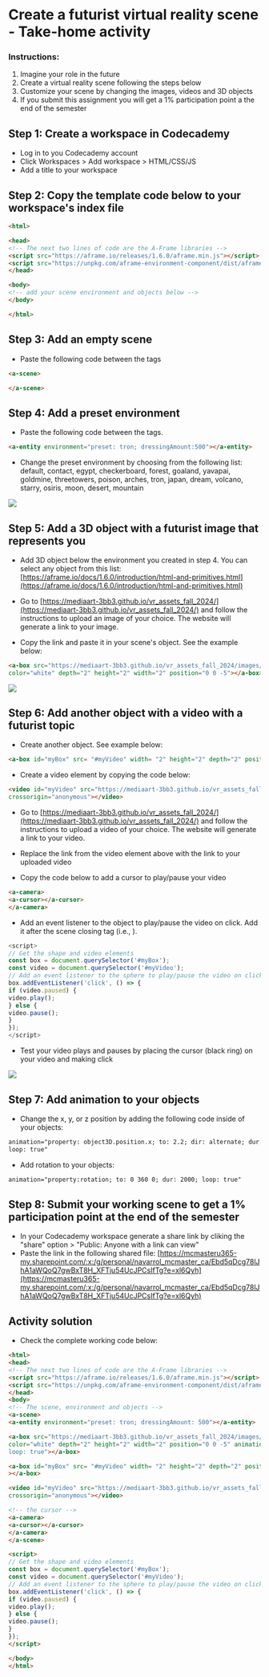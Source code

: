 # Create a futurist virtual reality scene - Take-home activity

### Instructions:

1. Imagine your role in the future
2. Create a virtual reality scene following the steps below
3. Customize your scene by changing the images, videos and 3D objects
4. If you submit this assignment you will get a 1% participation point a the end of the semester

## Step 1: Create a workspace in Codecademy

- Log in to you Codecademy account
- Click Workspaces > Add workspace > HTML/CSS/JS
- Add a title to your workspace

## Step 2: Copy the template code below to your workspace's index file

```html
<html>

<head>
<!-- The next two lines of code are the A-Frame libraries -->
<script src="https://aframe.io/releases/1.6.0/aframe.min.js"></script>
<script src="https://unpkg.com/aframe-environment-component/dist/aframe-environment-component.min.js"></script>
</head>

<body>
<!-- add your scene environment and objects below -->
</body>

</html>
```

## Step 3: Add an empty scene

- Paste the following code between the <body></body> tags

```html
<a-scene>

</a-scene>
```

## Step 4: Add a preset environment

- Paste the following code between the <scene></scene> tags.

```html
<a-entity environment="preset: tron; dressingAmount:500"></a-entity>
```

- Change the preset environment by choosing from the following list:
default, contact, egypt, checkerboard, forest, goaland, yavapai, goldmine, threetowers, poison, arches, tron, japan, dream, volcano, starry, osiris, moon, desert, mountain

![](/tutorial-images/environment.png)

## Step 5: Add a 3D object with a futurist image that represents you

- Add 3D object below the environment you created in step 4. You can select any object from this list: [https://aframe.io/docs/1.6.0/introduction/html-and-primitives.html](https://aframe.io/docs/1.6.0/introduction/html-and-primitives.html)

- Go to [https://mediaart-3bb3.github.io/vr_assets_fall_2024/](https://mediaart-3bb3.github.io/vr_assets_fall_2024/) and follow the instructions to upload an image of your choice. The website will generate a link to your image.

- Copy the link and paste it in your scene's object. See the example below:

```html
<a-box src="https://mediaart-3bb3.github.io/vr_assets_fall_2024/images/robot-toy.jpg"
color="white" depth="2" height="2" width="2" position="0 0 -5"></a-box>
```
![](/tutorial-images/futuristic-image-on-object.png)

## Step 6: Add another object with a video with a futurist topic

- Create another object. See example below:

```html
<a-box id="myBox" src= "#myVideo" width= "2" height="2" depth="2" position="3 2 -5"></a-box>
```

- Create a video element by copying the code below:

```html
<video id="myVideo" src="https://mediaart-3bb3.github.io/vr_assets_fall_2024/videos/robot_hand.mp4" loop="true"
crossorigin="anonymous"></video>
```

- Go to [https://mediaart-3bb3.github.io/vr_assets_fall_2024/](https://mediaart-3bb3.github.io/vr_assets_fall_2024/) and follow the instructions to upload a video of your choice. The website will generate a link to your video.

- Replace the link from the video element above with the link to your uploaded video

- Copy the code below to add a cursor to play/pause your video

```html
<a-camera>
<a-cursor></a-cursor>
</a-camera>
```

- Add an event listener to the object to play/pause the video on click. Add it after the scene closing tag (i.e., </a-scene>).

```javascript
<script>
// Get the shape and video elements
const box = document.querySelector('#myBox');
const video = document.querySelector('#myVideo');
// Add an event listener to the sphere to play/pause the video on click
box.addEventListener('click', () => {
if (video.paused) {
video.play();
} else {
video.pause();
}
});
</script>
```
- Test your video plays and pauses by placing the cursor (black ring) on your video and making click

![](/tutorial-images/futuristic-video-on-object.png)


## Step 7: Add animation to your objects

- Change the x, y, or z position by adding the following code inside of your objects:

```html
animation="property: object3D.position.x; to: 2.2; dir: alternate; dur: 2000;
loop: true"
```
- Add rotation to your objects:

```html
animation="property:rotation; to: 0 360 0; dur: 2000; loop: true"
```

## Step 8: Submit your working scene to get a 1% participation point at the end of the semester

- In your Codecademy workspace generate a share link by cliking the "share" option > "Public: Anyone with a
link can view"
- Paste the link in the following shared file:
[https://mcmasteru365-my.sharepoint.com/:x:/g/personal/navarrol_mcmaster_ca/Ebd5qDcg78lJhA1aWQoQ7gwBxT8H_XFTju54UcJPCsIfTg?e=xl6Qyh](https://mcmasteru365-my.sharepoint.com/:x:/g/personal/navarrol_mcmaster_ca/Ebd5qDcg78lJhA1aWQoQ7gwBxT8H_XFTju54UcJPCsIfTg?e=xl6Qyh)

## Activity solution

- Check the complete working code below:

```html
<html>
<head>
<!-- The next two lines of code are the A-Frame libraries -->
<script src="https://aframe.io/releases/1.6.0/aframe.min.js"></script>
<script src="https://unpkg.com/aframe-environment-component/dist/aframe-environment-component.min.js"></script>
</head>
<body>
<!-- The scene, environment and objects -->
<a-scene>
<a-entity environment="preset: tron; dressingAmount: 500"></a-entity>

<a-box src="https://mediaart-3bb3.github.io/vr_assets_fall_2024/images/robot-toy.jpg"
color="white" depth="2" height="2" width="2" position="0 0 -5" animation="property: object3D.position.x; to: 2.2; dir: alternate; dur: 2000;
loop: true"></a-box>

<a-box id="myBox" src= "#myVideo" width= "2" height="2" depth="2" position="3 2 -5" animation="property:rotation; to: 0 360 0; dur: 2000; loop: true"
></a-box>

<video id="myVideo" src="https://mediaart-3bb3.github.io/vr_assets_fall_2024/videos/robot_hand.mp4" loop="true"
crossorigin="anonymous"></video>

<!-- the cursor -->
<a-camera>
<a-cursor></a-cursor>
</a-camera>
</a-scene>

<script>
// Get the shape and video elements
const box = document.querySelector('#myBox');
const video = document.querySelector('#myVideo');
// Add an event listener to the sphere to play/pause the video on click
box.addEventListener('click', () => {
if (video.paused) {
video.play();
} else {
video.pause();
}
});
</script>

</body>
</html>
```

